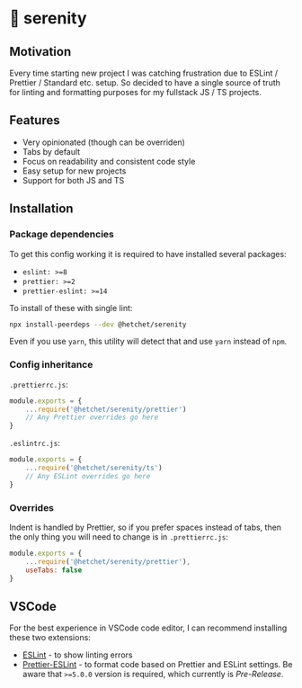 # 🪷 serenity

## Motivation

Every time starting new project I was catching frustration due to ESLint / Prettier / Standard etc. setup. So decided to have a single source of truth for linting and formatting purposes for my fullstack JS / TS projects.

## Features

- Very opinionated (though can be overriden)
- Tabs by default
- Focus on readability and consistent code style
- Easy setup for new projects
- Support for both JS and TS

## Installation

### Package dependencies

To get this config working it is required to have installed several packages:

- `eslint: >=8`
- `prettier: >=2`
- `prettier-eslint: >=14`

To install of these with single lint:

```sh
npx install-peerdeps --dev @hetchet/serenity
```

Even if you use `yarn`, this utility will detect that and use `yarn` instead of `npm`.

### Config inheritance

`.prettierrc.js`:

```js
module.exports = {
	...require('@hetchet/serenity/prettier')
	// Any Prettier overrides go here
}
```

`.eslintrc.js`:

```ts
module.exports = {
	...require('@hetchet/serenity/ts')
	// Any ESLint overrides go here
}
```

### Overrides

Indent is handled by Prettier, so if you prefer spaces instead of tabs, then the only thing you will need to change is in `.prettierrc.js`:

```js
module.exports = {
	...require('@hetchet/serenity/prettier'),
	useTabs: false
}
```

## VSCode
For the best experience in VSCode code editor, I can recommend installing these two extensions:
- [ESLint](https://marketplace.visualstudio.com/items?itemName=dbaeumer.vscode-eslint) - to show linting errors
- [Prettier-ESLint](https://marketplace.visualstudio.com/items?itemName=rvest.vs-code-prettier-eslint) - to format code based on Prettier and ESLint settings. Be aware that `>=5.0.0` version is required, which currently is _Pre-Release_.